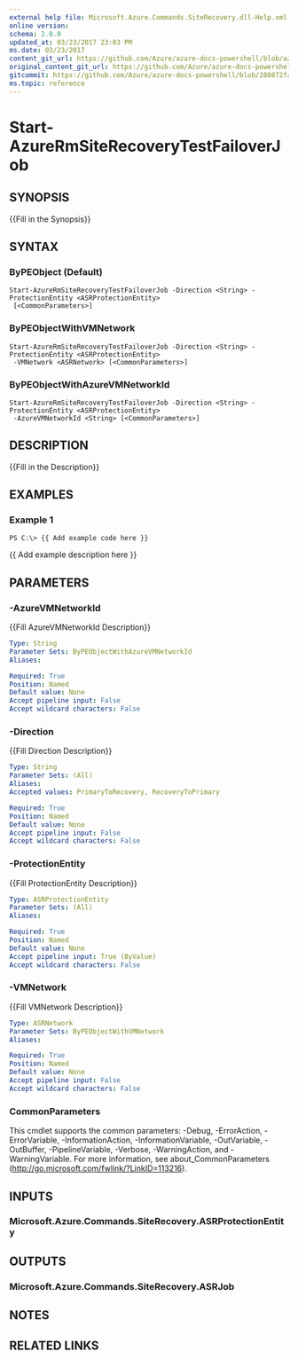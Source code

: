 ```yaml
---
external help file: Microsoft.Azure.Commands.SiteRecovery.dll-Help.xml
online version:
schema: 2.0.0
updated_at: 03/23/2017 23:03 PM
ms.date: 03/23/2017
content_git_url: https://github.com/Azure/azure-docs-powershell/blob/azurestack/azureps-cmdlets-docs/ResourceManager/AzureRM.SiteRecovery/v1.1.3.3/Start-AzureRmSiteRecoveryTestFailoverJob.md
original_content_git_url: https://github.com/Azure/azure-docs-powershell/blob/azurestack/azureps-cmdlets-docs/ResourceManager/AzureRM.SiteRecovery/v1.1.3.3/Start-AzureRmSiteRecoveryTestFailoverJob.md
gitcommit: https://github.com/Azure/azure-docs-powershell/blob/280872fa529e03be2466fa2252957a2060a9dfe4
ms.topic: reference
---
```


# Start-AzureRmSiteRecoveryTestFailoverJob

## SYNOPSIS
{{Fill in the Synopsis}}

## SYNTAX

### ByPEObject (Default)
```
Start-AzureRmSiteRecoveryTestFailoverJob -Direction <String> -ProtectionEntity <ASRProtectionEntity>
 [<CommonParameters>]
```

### ByPEObjectWithVMNetwork
```
Start-AzureRmSiteRecoveryTestFailoverJob -Direction <String> -ProtectionEntity <ASRProtectionEntity>
 -VMNetwork <ASRNetwork> [<CommonParameters>]
```

### ByPEObjectWithAzureVMNetworkId
```
Start-AzureRmSiteRecoveryTestFailoverJob -Direction <String> -ProtectionEntity <ASRProtectionEntity>
 -AzureVMNetworkId <String> [<CommonParameters>]
```

## DESCRIPTION
{{Fill in the Description}}

## EXAMPLES

### Example 1
```
PS C:\> {{ Add example code here }}
```

{{ Add example description here }}

## PARAMETERS

### -AzureVMNetworkId
{{Fill AzureVMNetworkId Description}}

```yaml
Type: String
Parameter Sets: ByPEObjectWithAzureVMNetworkId
Aliases: 

Required: True
Position: Named
Default value: None
Accept pipeline input: False
Accept wildcard characters: False
```

### -Direction
{{Fill Direction Description}}

```yaml
Type: String
Parameter Sets: (All)
Aliases: 
Accepted values: PrimaryToRecovery, RecoveryToPrimary

Required: True
Position: Named
Default value: None
Accept pipeline input: False
Accept wildcard characters: False
```

### -ProtectionEntity
{{Fill ProtectionEntity Description}}

```yaml
Type: ASRProtectionEntity
Parameter Sets: (All)
Aliases: 

Required: True
Position: Named
Default value: None
Accept pipeline input: True (ByValue)
Accept wildcard characters: False
```

### -VMNetwork
{{Fill VMNetwork Description}}

```yaml
Type: ASRNetwork
Parameter Sets: ByPEObjectWithVMNetwork
Aliases: 

Required: True
Position: Named
Default value: None
Accept pipeline input: False
Accept wildcard characters: False
```

### CommonParameters
This cmdlet supports the common parameters: -Debug, -ErrorAction, -ErrorVariable, -InformationAction, -InformationVariable, -OutVariable, -OutBuffer, -PipelineVariable, -Verbose, -WarningAction, and -WarningVariable. For more information, see about_CommonParameters (http://go.microsoft.com/fwlink/?LinkID=113216).

## INPUTS

### Microsoft.Azure.Commands.SiteRecovery.ASRProtectionEntity

## OUTPUTS

### Microsoft.Azure.Commands.SiteRecovery.ASRJob

## NOTES

## RELATED LINKS


